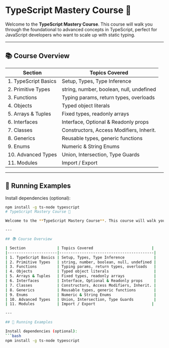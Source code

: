 # TypeScript Mastery Course 🚀

Welcome to the **TypeScript Mastery Course**. This course will walk you through the foundational to advanced concepts in TypeScript, perfect for JavaScript developers who want to scale up with static typing.

---

## 📚 Course Overview

| Section              | Topics Covered                          |
|----------------------|------------------------------------------|
| 1. TypeScript Basics | Setup, Types, Type Inference             |
| 2. Primitive Types   | string, number, boolean, null, undefined |
| 3. Functions         | Typing params, return types, overloads   |
| 4. Objects           | Typed object literals                    |
| 5. Arrays & Tuples   | Fixed types, readonly arrays             |
| 6. Interfaces        | Interface, Optional & Readonly props     |
| 7. Classes           | Constructors, Access Modifiers, Inherit. |
| 8. Generics          | Reusable types, generic functions        |
| 9. Enums             | Numeric & String Enums                   |
| 10. Advanced Types   | Union, Intersection, Type Guards         |
| 11. Modules          | Import / Export                         |

---

## 🧪 Running Examples

Install dependencies (optional):
```bash
npm install -g ts-node typescript
# TypeScript Mastery Course 🚀

Welcome to the **TypeScript Mastery Course**. This course will walk you through the foundational to advanced concepts in TypeScript, perfect for JavaScript developers who want to scale up with static typing.

---

## 📚 Course Overview

| Section              | Topics Covered                          |
|----------------------|------------------------------------------|
| 1. TypeScript Basics | Setup, Types, Type Inference             |
| 2. Primitive Types   | string, number, boolean, null, undefined |
| 3. Functions         | Typing params, return types, overloads   |
| 4. Objects           | Typed object literals                    |
| 5. Arrays & Tuples   | Fixed types, readonly arrays             |
| 6. Interfaces        | Interface, Optional & Readonly props     |
| 7. Classes           | Constructors, Access Modifiers, Inherit. |
| 8. Generics          | Reusable types, generic functions        |
| 9. Enums             | Numeric & String Enums                   |
| 10. Advanced Types   | Union, Intersection, Type Guards         |
| 11. Modules          | Import / Export                         |

---

## 🧪 Running Examples

Install dependencies (optional):
```bash
npm install -g ts-node typescript

